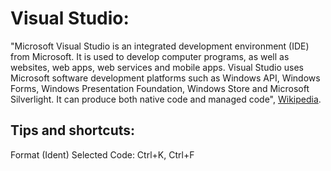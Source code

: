 # Visual Studio:

"Microsoft Visual Studio is an integrated development environment (IDE) from Microsoft. It is used to develop computer programs, as well as websites, web apps, web services and mobile apps. Visual Studio uses Microsoft software development platforms such as Windows API, Windows Forms, Windows Presentation Foundation, Windows Store and Microsoft Silverlight. It can produce both native code and managed code", [Wikipedia](https://en.wikipedia.org/wiki/Microsoft_Visual_Studio).

## Tips and shortcuts:

Format (Ident) Selected Code: Ctrl+K, Ctrl+F
